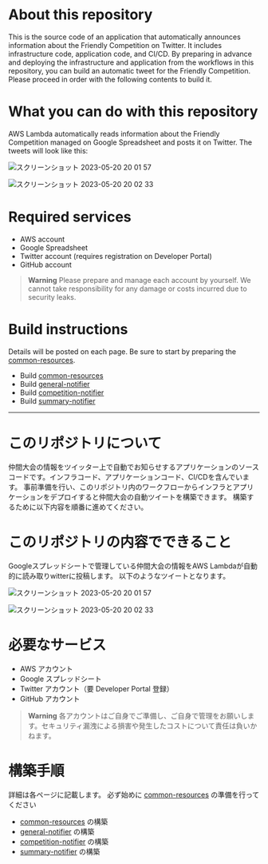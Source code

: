 # About this repository
This is the source code of an application that automatically announces information about the Friendly Competition on Twitter. It includes infrastructure code, application code, and CI/CD. By preparing in advance and deploying the infrastructure and application from the workflows in this repository, you can build an automatic tweet for the Friendly Competition. Please proceed in order with the following contents to build it.

# What you can do with this repository
AWS Lambda automatically reads information about the Friendly Competition managed on Google Spreadsheet and posts it on Twitter. The tweets will look like this:

![スクリーンショット 2023-05-20 20 01 57](https://github.com/kobarasukimaro/auto-pokemon-friendly-competition-notifier/assets/17419944/a91d4b00-6da6-4868-899a-6b0d8bea30ea)

![スクリーンショット 2023-05-20 20 02 33](https://github.com/kobarasukimaro/auto-pokemon-friendly-competition-notifier/assets/17419944/95103dbe-6c05-43aa-ba78-2cba16a22514)


# Required services
- AWS account
- Google Spreadsheet
- Twitter account (requires registration on Developer Portal)
- GitHub account

> **Warning**
> Please prepare and manage each account by yourself. We cannot take responsibility for any damage or costs incurred due to security leaks.

# Build instructions
Details will be posted on each page. Be sure to start by preparing the [common-resources](https://github.com/kobarasukimaro/auto-pokemon-friendly-competition-notifier/tree/main/common-resources).

- Build [common-resources](https://github.com/kobarasukimaro/auto-pokemon-friendly-competition-notifier/tree/main/common-resources)
- Build [general-notifier](https://github.com/kobarasukimaro/auto-pokemon-friendly-competition-notifier/tree/main/general-notifier)
- Build [competition-notifier](https://github.com/kobarasukimaro/auto-pokemon-friendly-competition-notifier/tree/main/competition-notifier)
- Build [summary-notifier](https://github.com/kobarasukimaro/auto-pokemon-friendly-competition-notifier/tree/main/summary-notifier)


---


# このリポジトリについて
仲間大会の情報をツイッター上で自動でお知らせするアプリケーションのソースコードです。インフラコード、アプリケーションコード、CI/CDを含んでいます。
事前準備を行い、このリポジトリ内のワークフローからインフラとアプリケーションをデプロイすると仲間大会の自動ツイートを構築できます。
構築するために以下内容を順番に進めてください。

# このリポジトリの内容でできること
Googleスプレッドシートで管理している仲間大会の情報をAWS Lambdaが自動的に読み取りwitterに投稿します。
以下のようなツイートとなります。

![スクリーンショット 2023-05-20 20 01 57](https://github.com/kobarasukimaro/auto-pokemon-friendly-competition-notifier/assets/17419944/a91d4b00-6da6-4868-899a-6b0d8bea30ea)

![スクリーンショット 2023-05-20 20 02 33](https://github.com/kobarasukimaro/auto-pokemon-friendly-competition-notifier/assets/17419944/95103dbe-6c05-43aa-ba78-2cba16a22514)


# 必要なサービス
- AWS アカウント
- Google スプレッドシート
- Twitter アカウント（要 Developer Portal 登録）
- GitHub アカウント

> **Warning**
> 各アカウントはご自身でご準備し、ご自身で管理をお願いします。セキュリティ漏洩による損害や発生したコストについて責任は負いかねます。

# 構築手順
詳細は各ページに記載します。
必ず始めに [common-resources](https://github.com/kobarasukimaro/auto-pokemon-friendly-competition-notifier/tree/main/common-resources) の準備を行ってください

- [common-resources](https://github.com/kobarasukimaro/auto-pokemon-friendly-competition-notifier/tree/main/common-resources) の構築
- [general-notifier](https://github.com/kobarasukimaro/auto-pokemon-friendly-competition-notifier/tree/main/general-notifier) の構築
- [competition-notifier](https://github.com/kobarasukimaro/auto-pokemon-friendly-competition-notifier/tree/main/competition-notifier) の構築
- [summary-notifier](https://github.com/kobarasukimaro/auto-pokemon-friendly-competition-notifier/tree/main/summary-notifier) の構築
